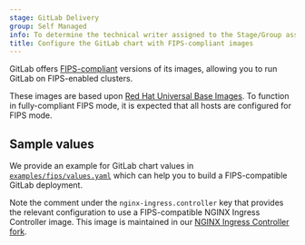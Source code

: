 ```yaml
---
stage: GitLab Delivery
group: Self Managed
info: To determine the technical writer assigned to the Stage/Group associated with this page, see https://handbook.gitlab.com/handbook/product/ux/technical-writing/#assignments
title: Configure the GitLab chart with FIPS-compliant images
---
```


GitLab offers [FIPS-compliant](https://docs.gitlab.com/development/fips_compliance/)
versions of its images, allowing you to run GitLab on FIPS-enabled clusters.

These images are based upon [Red Hat Universal Base Images](https://access.redhat.com/articles/4238681).
To function in fully-compliant FIPS mode, it is expected that all hosts are configured for FIPS mode.

## Sample values

We provide an example for GitLab chart values in
[`examples/fips/values.yaml`](https://gitlab.com/gitlab-org/charts/gitlab/tree/master/examples/fips/values.yaml)
which can help you to build a FIPS-compatible GitLab deployment.

Note the comment under the `nginx-ingress.controller` key that provides the
relevant configuration to use a FIPS-compatible NGINX Ingress Controller image. This image is
maintained in our [NGINX Ingress Controller fork](https://gitlab.com/gitlab-org/cloud-native/charts/gitlab-ingress-nginx).
